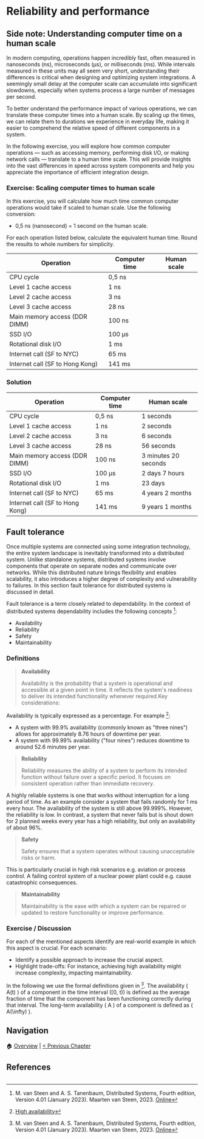 # Reliability and performance

## Side note: Understanding computer time on a human scale

In modern computing, operations happen incredibly fast, often measured in
nanoseconds (ns), microseconds (µs), or milliseconds (ms). While intervals
measured in these units may all seem very short, understanding their
differences is critical when designing and optimizing system integrations. A
seemingly small delay at the computer scale can accumulate into significant
slowdowns, especially when systems process a large number of messages per
second.

To better understand the performance impact of various operations, we can
translate these computer times into a human scale. By scaling up the times,
we can relate them to durations we experience in everyday life, making it
easier to comprehend the relative speed of different components in a system.

In the following exercise, you will explore how common computer operations —
such as accessing memory, performing disk I/O, or making network calls —
translate to a human time scale. This will provide insights into the vast
differences in speed across system components and help you appreciate the
importance of efficient integration design.

### Exercise: Scaling computer times to human scale

In this exercise, you will calculate how much time common computer operations
would take if scaled to human scale. Use the following conversion:

- 0,5 ns (nanosecond) = 1 second on the human scale.

For each operation listed below, calculate the equivalent human time. Round the
results to whole numbers for simplicity.

| Operation                       | Computer time | Human scale |
| ------------------------------- | ------------- | ----------- |
| CPU cycle                       | 0,5 ns        |             |
| Level 1 cache access            | 1 ns          |             |
| Level 2 cache access            | 3 ns          |             |
| Level 3 cache access            | 28 ns         |             |
| Main memory access (DDR DIMM)   | 100 ns        |             |
| SSD I/O                         | 100 µs        |             |
| Rotational disk I/O             | 1 ms          |             |
| Internet call (SF to NYC)       | 65 ms         |             |
| Internet call (SF to Hong Kong) | 141 ms        |             |

### Solution

| Operation                       | Computer time | Human scale          |
| ------------------------------- | ------------- | -------------------- |
| CPU cycle                       | 0,5 ns        | 1 seconds            |
| Level 1 cache access            | 1 ns          | 2 seconds            |
| Level 2 cache access            | 3 ns          | 6 seconds            |
| Level 3 cache access            | 28 ns         | 56 seconds           |
| Main memory access (DDR DIMM)   | 100 ns        | 3 minutes 20 seconds |
| SSD I/O                         | 100 µs        | 2 days 7 hours       |
| Rotational disk I/O             | 1 ms          | 23 days              |
| Internet call (SF to NYC)       | 65 ms         | 4 years 2 months     |
| Internet call (SF to Hong Kong) | 141 ms        | 9 years 1 months     |

## Fault tolerance

Once multiple systems are connected using some integration technology, the
entire system landscape is inevitably transformed into a distributed system.
Unlike standalone systems, distributed systems involve components that operate
on separate nodes and communicate over networks. While this distributed nature
brings flexibility and enables scalability, it also introduces a higher degree
of complexity and vulnerability to failures. In this section fault tolerance
for distributed systems is discussed in detail.

Fault tolerance is a term closely related to dependability. In the context of
distributed systems dependability includes the following concepts [^1]:

- Availability
- Reliability
- Safety
- Maintainability

### Definitions

> **Availability**
>
> Availability is the probability that a system is operational and accessible at
> a given point in time. It reflects the system's readiness to deliver its
> intended functionality whenever required.Key considerations:

Availability is typically expressed as a percentage. For example [^2]:

- A system with 99.9% availability (commonly known as "three nines") allows for
  approximately 8.76 hours of downtime per year.
- A system with 99.99% availability ("four nines") reduces downtime to around
  52.6 minutes per year.

> **Reliability**
>
> Reliability measures the ability of a system to perform its intended function
> without failure over a specific period. It focuses on consistent operation
> rather than immediate recovery.

A highly reliable systems is one that works without interruption for a long
period of time. As an example consider a system that fails randomly for 1 ms
every hour. The availability of the system is still above 99.999%. However, the
reliability is low. In contrast, a system that never fails but is shout down
for 2 planned weeks every year has a high reliability, but only an availability
of about 96%.

> **Safety**
>
> Safety ensures that a system operates without causing unacceptable risks or
> harm.

This is particularly crucial in high risk scenarios e.g. aviation or process
control. A failing control system of a nuclear power plant could e.g. cause
catastrophic consequences.

> **Maintainability**
>
> Maintainability is the ease with which a system can be repaired or updated to
> restore functionality or improve performance.

### Exercise / Discussion

For each of the mentioned aspects identify are real-world example in which this
aspect is crucial. For each scenario:

- Identify a possible approach to increase the crucial aspect.
- Highlight trade-offs: For instance, achieving high availability might
  increase complexity, impacting maintainability.

In the following we use the formal definitions given in [^1]. The
availability \( A(t) \) of a component in the time interval \([0, t)\) is
defined as the average fraction of time that the component has been functioning
correctly during that interval. The long-term availability \( A \) of a
component is defined as \( A(\infty) \).

## Navigation

🏠 [Overview](../README.md) | [< Previous Chapter](./enterprise-integration-patterns-details.md)

## References

[^1]:
    M. van Steen and A. S. Tanenbaum, Distributed Systems, Fourth edition,
    Version 4.01 (January 2023). Maarten van Steen, 2023.
    [Online](https://www.distributed-systems.net/index.php/books/ds4/)

[^2]: [High availability](https://en.wikipedia.org/wiki/High_availability)

[^3]:
    M. Kleppmann, Designing data-intensive applications: the big ideas behind
    reliable, scalable, and maintainable systems, First edition. Beijing Boston
    Farnham Sebastopol Tokyo: O’Reilley, 2017.
```
